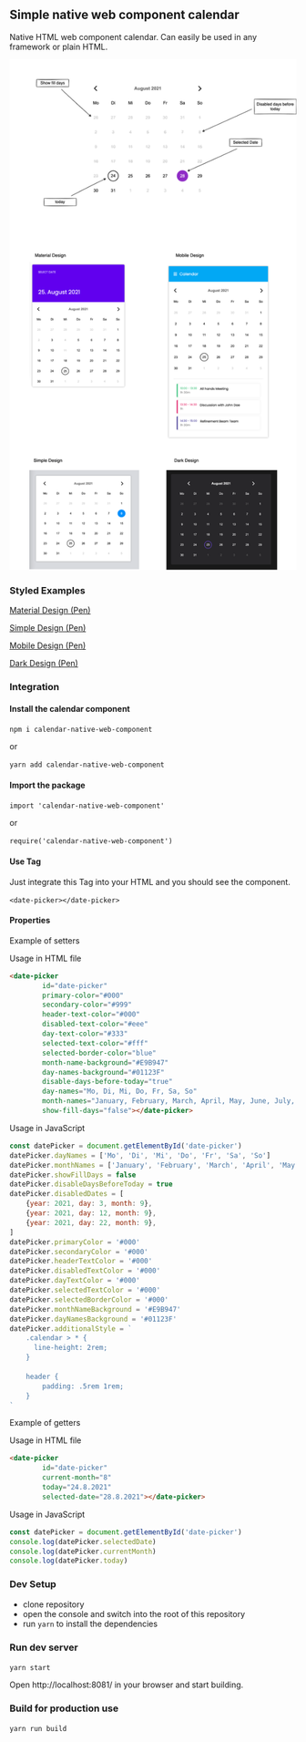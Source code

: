 ## Simple native web component calendar

Native HTML web component calendar. Can easily be used in any framework or plain HTML.

![calendar explained](https://raw.githubusercontent.com/pguso/calendar-web-component/main/images/calendar.png)

### Styled Examples

[Material Design (Pen)](https://codepen.io/pguso/pen/mdwyWMJ)

[Simple Design (Pen)](https://codepen.io/pguso/pen/vYZEJJY)

[Mobile Design (Pen)](https://codepen.io/pguso/pen/VwWYzdw)

[Dark Design (Pen)](https://codepen.io/pguso/pen/YzQPrdr)

### Integration

#### Install the calendar component

```npm i calendar-native-web-component```

or

```yarn add calendar-native-web-component```

#### Import the package

```import 'calendar-native-web-component'```

or

```require('calendar-native-web-component')```

#### Use Tag

Just integrate this Tag into your HTML and you should see the component.

```<date-picker></date-picker>```

#### Properties

Example of setters

Usage in HTML file
```html
<date-picker
        id="date-picker"
        primary-color="#000"
        secondary-color="#999"
        header-text-color="#000"
        disabled-text-color="#eee"
        day-text-color="#333"
        selected-text-color="#fff"
        selected-border-color="blue"
        month-name-background="#E9B947"
        day-names-background="#01123F"
        disable-days-before-today="true"
        day-names="Mo, Di, Mi, Do, Fr, Sa, So"
        month-names="January, February, March, April, May, June, July, August, September, October, November, December"
        show-fill-days="false"></date-picker>
```

Usage in JavaScript
```javascript
const datePicker = document.getElementById('date-picker')
datePicker.dayNames = ['Mo', 'Di', 'Mi', 'Do', 'Fr', 'Sa', 'So']
datePicker.monthNames = ['January', 'February', 'March', 'April', 'May', 'June', 'July', 'August', 'September', 'October', 'November', 'December']
datePicker.showFillDays = false
datePicker.disableDaysBeforeToday = true
datePicker.disabledDates = [
    {year: 2021, day: 3, month: 9},
    {year: 2021, day: 12, month: 9},
    {year: 2021, day: 22, month: 9},
]
datePicker.primaryColor = '#000'
datePicker.secondaryColor = '#000'
datePicker.headerTextColor = '#000'
datePicker.disabledTextColor = '#000'
datePicker.dayTextColor = '#000'
datePicker.selectedTextColor = '#000'
datePicker.selectedBorderColor = '#000'
datePicker.monthNameBackground = '#E9B947'
datePicker.dayNamesBackground = '#01123F'
datePicker.additionalStyle = `
    .calendar > * {
      line-height: 2rem;
    }
    
    header {
        padding: .5rem 1rem;
    }
`
```

Example of getters

Usage in HTML file
```html
<date-picker
        id="date-picker"
        current-month="8"
        today="24.8.2021"
        selected-date="28.8.2021"></date-picker>
```

Usage in JavaScript
```javascript
const datePicker = document.getElementById('date-picker')
console.log(datePicker.selectedDate)
console.log(datePicker.currentMonth)
console.log(datePicker.today)
```

### Dev Setup

- clone repository
- open the console and switch into the root of this repository
- run `yarn` to install the dependencies

### Run dev server

``` yarn start ```

Open http://localhost:8081/ in your browser and start building.

### Build for production use

``` yarn run build ```

